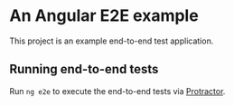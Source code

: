 # An Angular E2E example 

This project is an example end-to-end test application.


## Running end-to-end tests

Run `ng e2e` to execute the end-to-end tests via [Protractor](http://www.protractortest.org/).

